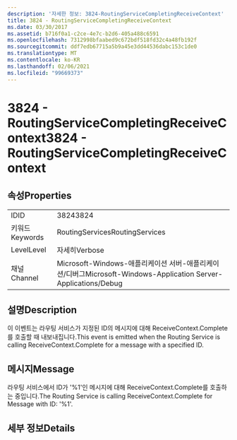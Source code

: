 ```yaml
---
description: '자세한 정보: 3824-RoutingServiceCompletingReceiveContext'
title: 3824 - RoutingServiceCompletingReceiveContext
ms.date: 03/30/2017
ms.assetid: b716f0a1-c2ce-4e7c-b2d6-405a488c6591
ms.openlocfilehash: 7312998bfaabed9c672bdf518fd32c4a48fb192f
ms.sourcegitcommit: ddf7edb67715a5b9a45e3dd44536dabc153c1de0
ms.translationtype: MT
ms.contentlocale: ko-KR
ms.lasthandoff: 02/06/2021
ms.locfileid: "99669373"
---
```

# <a name="3824---routingservicecompletingreceivecontext"></a><span data-ttu-id="c14e5-103">3824 - RoutingServiceCompletingReceiveContext</span><span class="sxs-lookup"><span data-stu-id="c14e5-103">3824 - RoutingServiceCompletingReceiveContext</span></span>

## <a name="properties"></a><span data-ttu-id="c14e5-104">속성</span><span class="sxs-lookup"><span data-stu-id="c14e5-104">Properties</span></span>  
  
|||  
|-|-|  
|<span data-ttu-id="c14e5-105">ID</span><span class="sxs-lookup"><span data-stu-id="c14e5-105">ID</span></span>|<span data-ttu-id="c14e5-106">3824</span><span class="sxs-lookup"><span data-stu-id="c14e5-106">3824</span></span>|  
|<span data-ttu-id="c14e5-107">키워드</span><span class="sxs-lookup"><span data-stu-id="c14e5-107">Keywords</span></span>|<span data-ttu-id="c14e5-108">RoutingServices</span><span class="sxs-lookup"><span data-stu-id="c14e5-108">RoutingServices</span></span>|  
|<span data-ttu-id="c14e5-109">Level</span><span class="sxs-lookup"><span data-stu-id="c14e5-109">Level</span></span>|<span data-ttu-id="c14e5-110">자세히</span><span class="sxs-lookup"><span data-stu-id="c14e5-110">Verbose</span></span>|  
|<span data-ttu-id="c14e5-111">채널</span><span class="sxs-lookup"><span data-stu-id="c14e5-111">Channel</span></span>|<span data-ttu-id="c14e5-112">Microsoft-Windows-애플리케이션 서버-애플리케이션/디버그</span><span class="sxs-lookup"><span data-stu-id="c14e5-112">Microsoft-Windows-Application Server-Applications/Debug</span></span>|  
  
## <a name="description"></a><span data-ttu-id="c14e5-113">설명</span><span class="sxs-lookup"><span data-stu-id="c14e5-113">Description</span></span>  

 <span data-ttu-id="c14e5-114">이 이벤트는 라우팅 서비스가 지정된 ID의 메시지에 대해 ReceiveContext.Complete를 호출할 때 내보내집니다.</span><span class="sxs-lookup"><span data-stu-id="c14e5-114">This event is emitted when the Routing Service is calling ReceiveContext.Complete for a message with a specified ID.</span></span>  
  
## <a name="message"></a><span data-ttu-id="c14e5-115">메시지</span><span class="sxs-lookup"><span data-stu-id="c14e5-115">Message</span></span>  

 <span data-ttu-id="c14e5-116">라우팅 서비스에서 ID가 '%1'인 메시지에 대해 ReceiveContext.Complete를 호출하는 중입니다.</span><span class="sxs-lookup"><span data-stu-id="c14e5-116">The Routing Service is calling ReceiveContext.Complete for Message with ID: '%1'.</span></span>  
  
## <a name="details"></a><span data-ttu-id="c14e5-117">세부 정보</span><span class="sxs-lookup"><span data-stu-id="c14e5-117">Details</span></span>
